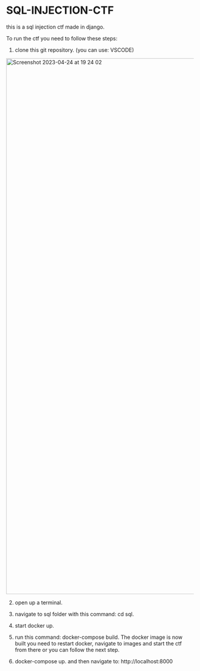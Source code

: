 # SQL-INJECTION-CTF
this is a sql injection ctf made in django. 

To run the ctf you need to follow these steps:

1. clone this git repository. (you can use: VSCODE)
<img width="1440" alt="Screenshot 2023-04-24 at 19 24 02" src="https://user-images.githubusercontent.com/104017860/234071259-065cc1b4-a489-4871-87ea-2e9de8c30ef4.png">


2. open up a terminal.

3. navigate to sql folder with this command: cd sql.

4. start docker up.

5. run this command: docker-compose build. The docker image is now built you need to restart docker, navigate to images and start the ctf from there or you can follow the next step.

6. docker-compose up. and then navigate to: http://localhost:8000
